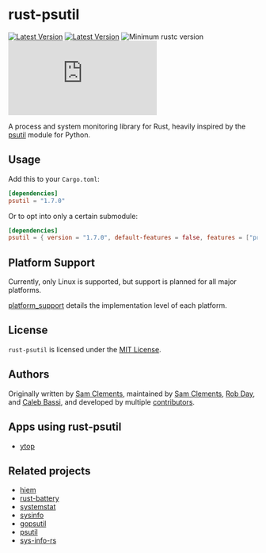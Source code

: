 # rust-psutil

[![Latest Version](https://img.shields.io/crates/v/psutil.svg)](https://crates.io/crates/psutil)
[![Latest Version](https://docs.rs/psutil/badge.svg)](https://docs.rs/psutil)
![Minimum rustc version](https://img.shields.io/badge/rustc-1.39+-green.svg)
[![Matrix](https://img.shields.io/matrix/rust-psutil:matrix.org)](https://matrix.to/#/#rust-psutil:matrix.org)

A process and system monitoring library for Rust, heavily inspired by the [psutil] module for Python.

## Usage

Add this to your `Cargo.toml`:

```toml
[dependencies]
psutil = "1.7.0"
```

Or to opt into only a certain submodule:

```toml
[dependencies]
psutil = { version = "1.7.0", default-features = false, features = ["process"] }
```

## Platform Support

Currently, only Linux is supported, but support is planned for all major platforms.

[platform_support](./platform_support.md) details the implementation level of each platform.

## License

`rust-psutil` is licensed under the [MIT License].

## Authors

Originally written by [Sam Clements], maintained by [Sam Clements], [Rob Day], and [Caleb Bassi], and developed by multiple [contributors].

## Apps using rust-psutil

- [ytop](https://github.com/cjbassi/ytop)

## Related projects

- [hiem](https://github.com/heim-rs/heim)
- [rust-battery](https://github.com/svartalf/rust-battery)
- [systemstat](https://github.com/myfreeweb/systemstat)
- [sysinfo](https://github.com/GuillaumeGomez/sysinfo)
- [gopsutil](https://github.com/shirou/gopsutil)
- [psutil]
- [sys-info-rs](https://github.com/FillZpp/sys-info-rs)

[MIT License]: https://opensource.org/licenses/MIT
[psutil]: https://github.com/giampaolo/psutil
[Sam Clements]: https://github.com/borntyping
[Rob Day]: https://github.com/rkday
[Caleb Bassi]: https://github.com/cjbassi
[contributors]: https://github.com/borntyping/rust-psutil/graphs/contributors
